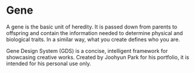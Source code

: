 # Gene

A gene is the basic unit of heredity. It is passed down from parents to offspring and contain the information needed to determine physical and biological traits. In a similar way, what you create defines who you are.

Gene Design System (GDS) is a concise, intelligent framework for showcasing creative works. Created by Joohyun Park for his portfolio, it is intended for his personal use only.
